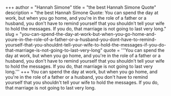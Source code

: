 +++
author = "Hannah Simone"
title = "the best Hannah Simone Quote"
description = "the best Hannah Simone Quote: You can spend the day at work, but when you go home, and you're in the role of a father or a husband, you don't have to remind yourself that you shouldn't tell your wife to hold the messages. If you do, that marriage is not going to last very long."
slug = "you-can-spend-the-day-at-work-but-when-you-go-home-and-youre-in-the-role-of-a-father-or-a-husband-you-dont-have-to-remind-yourself-that-you-shouldnt-tell-your-wife-to-hold-the-messages-if-you-do-that-marriage-is-not-going-to-last-very-long"
quote = '''You can spend the day at work, but when you go home, and you're in the role of a father or a husband, you don't have to remind yourself that you shouldn't tell your wife to hold the messages. If you do, that marriage is not going to last very long.'''
+++
You can spend the day at work, but when you go home, and you're in the role of a father or a husband, you don't have to remind yourself that you shouldn't tell your wife to hold the messages. If you do, that marriage is not going to last very long.
